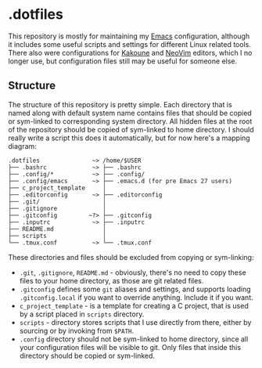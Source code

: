 # .dotfiles
This repository is mostly for maintaining my [Emacs][1] configuration, although it includes some useful scripts and settings for different Linux related tools.
There also were configurations for [Kakoune][2] and [NeoVim][3] editors, which I no longer use, but configuration files still may be useful for someone else.

## Structure
The structure of this repository is pretty simple.
Each directory that is named along with default system name contains files that should be copied or sym-linked to corresponding system directory.
All hidden files at the root of the repository should be copied of sym-linked to home directory.
I should really write a script this does it automatically, but for now here's a mapping diagram:

```
.dotfiles               ~> /home/$USER
├── .bashrc             ~> ├── .bashrc
├── .config/*           ~> ├── .config/
├── .config/emacs       ~> ├── .emacs.d (for pre Emacs 27 users)
├── c_project_template     │
├── .editorconfig       ~> ├── .editorconfig
├── .git/                  │
├── .gitignore             │
├── .gitconfig         ~?> ├── .gitconfig
├── .inputrc            ~> ├── .inputrc
├── README.md              │
├── scripts                │
└── .tmux.conf          ~> └── .tmux.conf
```

These directories and files should be excluded from copying or sym-linking:

- `.git`, `.gitignore`, `README.md` - obviously, there's no need to copy these files to your home directory, as those are git related files.
- `.gitconfig` defines some `git` aliases and settings, and supports loading `.gitconfig.local` if you want to override anything.
  Include it if you want.
- `c_project_template` - is a template for creating a C project, that is used by a script placed in `scripts` directory.
- `scripts` - directory stores scripts that I use directly from there, either by sourcing or by invoking from `$PATH`.
- `.config` directory should not be sym-linked to home directory, since all your configuration files will be visible to git.
  Only files that inside this directory should be copied or sym-linked.

[1]: .config/emacs
[2]: https://github.com/andreyorst/dotfiles/tree/187ebb84f9542b76a4f3c3e08f9533cd8187faa1/.config/kak
[3]: https://github.com/andreyorst/dotfiles/tree/58b56c0b7b2ff255b6cebf3ef1300bb632444155/.config/nvim

<!--  LocalWords:  sym dotfiles Kakoune NeoVim
 -->
